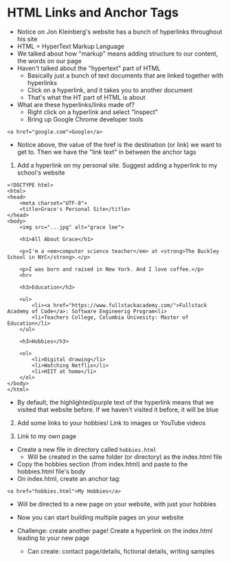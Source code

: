 # HTML Links and Anchor Tags
- Notice on Jon Kleinberg's website has a bunch of hyperlinks throughout his site
- HTML = HyperText Markup Language
- We talked about how "markup" means adding structure to our content, the words on our page
- Haven't talked about the "hypertext" part of HTML
    - Basically just a bunch of text documents that are linked together with hyperlinks
    - Click on a hyperlink, and it takes you to another document
    - That's what the HT part of HTML is about
- What are these hyperlinks/links made of?
    - Right click on a hyperlink and select "Inspect"
    - Bring up Google Chrome developer tools

```
<a href="google.com">Google</a>
```
- Notice above, the value of the href is the destination (or link) we want to get to. Then we have the "link text" in between the anchor tags

1) Add a hyperlink on my personal site. Suggest adding a hyperlink to my school's website

```
<!DOCTYPE html>
<html>
<head>
    <meta charset="UTF-8">
    <title>Grace's Personal Site</title>
</head>
<body>
    <img src="...jpg" alt="grace lee">

    <h1>All About Grace</h1>

    <p>I'm a <em>computer science teacher</em> at <strong>The Buckley School in NYC</strong>.</p>

    <p>I was born and raised in New York. And I love coffee.</p>
    <hr>

    <h3>Education</h3>

    <ul>
        <li><a href="https://www.fullstackacademy.com/">Fullstack Academy of Code</a>: Software Engineerig Program<li>
        <li>Teachers College, Columbia Univesity: Master of Education</li>
    </ul>

    <h3>Hobbies</h3>

    <ol>
        <li>Digital drawing</li>
        <li>Watching Netflix</li>
        <li>HIIT at home</li>
    </ol>
</body>
</html>
```
- By default, the highlighted/purple text of the hyperlink means that we visited that website before. If we haven't visited it before, it will be blue

2) Add some links to your hobbies! Link to images or YouTube videos

3) Link to my own page
- Create a new file in directory called `hobbies.html`
    - Will be created in the same folder (or directory) as the index.html file
- Copy the hobbies section (from index.html) and paste to the hobbies.html file's body
- On index.html, create an anchor tag:

```
<a href="hobbies.html">My Hobbies</a>
```
- Will be directed to a new page on your website, with just your hobbies
- Now you can start building multiple pages on your website

- Challenge: create another page! Create a hyperlink on the index.html leading to your new page
    - Can create: contact page/details, fictional details, writing samples